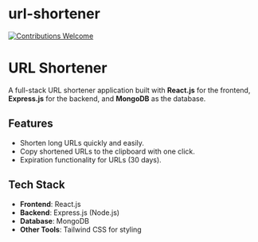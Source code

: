 # url-shortener
[![Contributions Welcome](https://img.shields.io/badge/contributions-welcome-brightgreen.svg?style=flat)](https://github.com/dwyl/esta/issues)

# URL Shortener

A full-stack URL shortener application built with **React.js** for the frontend, **Express.js** for the backend, and **MongoDB** as the database.

## Features

- Shorten long URLs quickly and easily.
- Copy shortened URLs to the clipboard with one click.
- Expiration functionality for URLs (30 days).

## Tech Stack

- **Frontend**: React.js
- **Backend**: Express.js (Node.js)
- **Database**: MongoDB
- **Other Tools**: Tailwind CSS for styling

